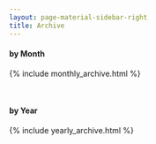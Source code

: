 ```yaml
---
layout: page-material-sidebar-right
title: Archive
---
```

#### by Month
{% include monthly_archive.html %}

<br/>

#### by Year
{% include yearly_archive.html %}
